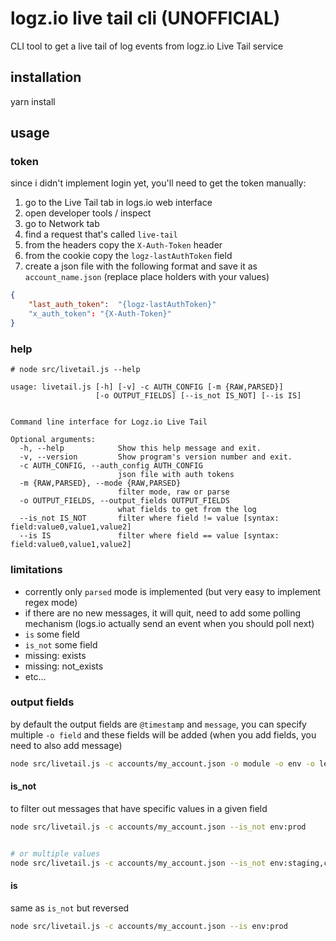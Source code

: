 # logz.io live tail cli (UNOFFICIAL)

CLI tool to get a live tail of log events from logz.io Live Tail service

## installation
yarn install

## usage

### token
since i didn't implement login yet, you'll need to get the token manually:

1. go to the Live Tail tab in logs.io web interface
1. open developer tools / inspect
1. go to Network tab
1. find a request that's called `live-tail`
1. from the headers copy the `X-Auth-Token` header
1. from the cookie copy the `logz-lastAuthToken` field
1. create a json file with the following format and save it as `account_name.json` (replace place holders with your values) 

```json
{
    "last_auth_token":  "{logz-lastAuthToken}"
    "x_auth_token": "{X-Auth-Token}"
}
```

### help


```
# node src/livetail.js --help

usage: livetail.js [-h] [-v] -c AUTH_CONFIG [-m {RAW,PARSED}]
                   [-o OUTPUT_FIELDS] [--is_not IS_NOT] [--is IS]


Command line interface for Logz.io Live Tail

Optional arguments:
  -h, --help            Show this help message and exit.
  -v, --version         Show program's version number and exit.
  -c AUTH_CONFIG, --auth_config AUTH_CONFIG
                        json file with auth tokens
  -m {RAW,PARSED}, --mode {RAW,PARSED}
                        filter mode, raw or parse
  -o OUTPUT_FIELDS, --output_fields OUTPUT_FIELDS
                        what fields to get from the log
  --is_not IS_NOT       filter where field != value [syntax: field:value0,value1,value2]
  --is IS               filter where field == value [syntax: field:value0,value1,value2]
```

### limitations

* corrently only `parsed` mode is implemented (but very easy to implement regex mode)
* if there are no new messages, it will quit, need to add some polling mechanism (logs.io actually send an event when you should poll next)
* `is` some field
* `is_not` some field
* missing: exists
* missing: not_exists
* etc...

### output fields
by default the output fields are `@timestamp` and `message`, you can specify multiple `-o field` and these fields will be added
(when you add fields, you need to also add message)


```bash
node src/livetail.js -c accounts/my_account.json -o module -o env -o level
```


#### is_not

to filter out messages that have specific values in a given field


```bash
node src/livetail.js -c accounts/my_account.json --is_not env:prod


# or multiple values
node src/livetail.js -c accounts/my_account.json --is_not env:staging,cd
```


#### is

same as `is_not` but reversed

```bash
node src/livetail.js -c accounts/my_account.json --is env:prod
```
